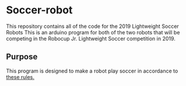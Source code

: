 # Soccer-robot
This repository contains all of the code for the 2019 Lightweight Soccer Robots
This is an arduino program for both of the two robots that will be competing in the Robocup Jr. Lightweight Soccer competition in 2019.

## Purpose

This program is designed to make a robot play soccer in accordance to [these rules.](http://www.junior.robocup.org/wp-content/uploads/2018Rules/soccer_rules_final_2018.pdf)
